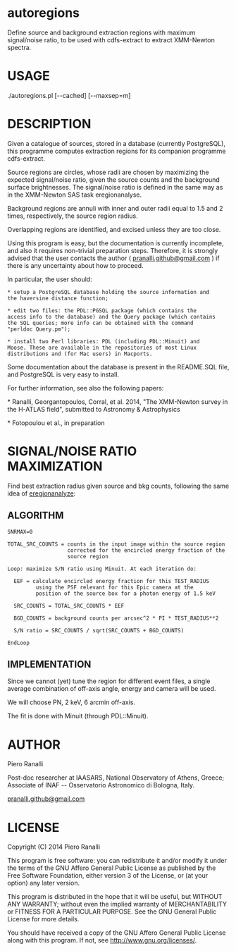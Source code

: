 autoregions
===========

Define source and background extraction regions with maximum signal/noise ratio, to be used with cdfs-extract to extract XMM-Newton spectra.


USAGE
=====

./autoregions.pl \[--cached\] \[--maxsep=m\]

DESCRIPTION
===========

Given a catalogue of sources, stored in a database (currently
PostgreSQL), this programme computes extraction regions for its
companion programme cdfs-extract.

Source regions are circles, whose radii are chosen by maximizing the
expected signal/noise ratio, given the source counts and the
background surface brightnesses.  The signal/noise ratio is defined in
the same way as in the XMM-Newton SAS task eregionanalyse.

Background regions are annuli with inner and outer radii equal to 1.5
and 2 times, respectively, the source region radius.

Overlapping regions are identified, and excised unless they are too
close.

Using this program is easy, but the documentation is currently
incomplete, and also it requires non-trivial preparation steps.
Therefore, it is strongly advised that the user contacts the author (
pranalli.github@gmail.com ) if there is any uncertainty about how to
proceed.

In particular, the user should:

    * setup a PostgreSQL database holding the source information and
    the haversine distance function;

    * edit two files: the PDL::PGSQL package (which contains the
    access info to the database) and the Query package (which contains
    the SQL queries; more info can be obtained with the command
    "perldoc Query.pm");

    * install two Perl libraries: PDL (including PDL::Minuit) and
    Moose. These are available in the repositories of most Linux
    distributions and (for Mac users) in Macports.

Some documentation about the database is present in the README.SQL
file, and PostgreSQL is very easy to install. 


For further information, see also the following papers:

\* Ranalli, Georgantopoulos, Corral, et al. 2014, "The XMM-Newton
survey in the H-ATLAS field", submitted to Astronomy & Astrophysics

\* Fotopoulou et al., in preparation

# SIGNAL/NOISE RATIO MAXIMIZATION

Find best extraction radius given source and bkg counts, following
the same idea of
[eregionanalyze](http://xmm.esac.esa.int/sas/current/doc/eregionanalyse/node32.html):

## ALGORITHM

    SNRMAX=0

    TOTAL_SRC_COUNTS = counts in the input image within the source region
                       corrected for the encircled energy fraction of the
                       source region

    Loop: maximize S/N ratio using Minuit. At each iteration do:

      EEF = calculate encircled energy fraction for this TEST_RADIUS
             using the PSF relevant for this Epic camera at the
             position of the source box for a photon energy of 1.5 keV 

      SRC_COUNTS = TOTAL_SRC_COUNTS * EEF

      BGD_COUNTS = background counts per arcsec^2 * PI * TEST_RADIUS**2

      S/N ratio = SRC_COUNTS / sqrt(SRC_COUNTS + BGD_COUNTS)

    EndLoop

## IMPLEMENTATION

Since we cannot (yet) tune the region for different event files, a single
average combination of off-axis angle, energy and camera will be used.

We will choose PN, 2 keV, 6 arcmin off-axis.

The fit is done with Minuit (through PDL::Minuit).




# AUTHOR

Piero Ranalli

Post-doc researcher at IAASARS, National Observatory of Athens, Greece;
Associate of INAF -- Osservatorio Astronomico di Bologna, Italy.

pranalli.github@gmail.com

# LICENSE

Copyright (C) 2014  Piero Ranalli

This program is free software: you can redistribute it and/or modify
it under the terms of the GNU Affero General Public License as
published by the Free Software Foundation, either version 3 of the
License, or (at your option) any later version.

This program is distributed in the hope that it will be useful,
but WITHOUT ANY WARRANTY; without even the implied warranty of
MERCHANTABILITY or FITNESS FOR A PARTICULAR PURPOSE.  See the
GNU General Public License for more details.

You should have received a copy of the GNU Affero General Public
License along with this program.  If not, see
<http://www.gnu.org/licenses/>.




